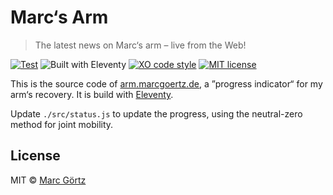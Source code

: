 # Marc‘s Arm

> The latest news on Marc‘s arm – live from the Web!

[![Test](https://github.com/Dreamseer/arm-status/actions/workflows/test.yml/badge.svg)](https://github.com/Dreamseer/arm-status/actions/workflows/test.yml)
![Built with Eleventy](https://img.shields.io/badge/Built%20with-11ty-blueviolet)
[![XO code style](https://img.shields.io/badge/code_style-XO-5ed9c7.svg)](https://github.com/sindresorhus/xo)
[![MIT license](https://img.shields.io/github/license/dreamseer/arm-status.svg)](https://github.com/Dreamseer/arm-status/blob/main/LICENSE.md)

This is the source code of
[arm.marcgoertz.de](https://arm.marcgoertz.de/), a ”progress
indicator“ for my arm‘s recovery. It is build with
[Eleventy](https://www.11ty.dev/).

Update `./src/status.js` to update the progress, using the
neutral-zero method for joint mobility.

## License

MIT © [Marc Görtz](https://marcgoertz.de/)
